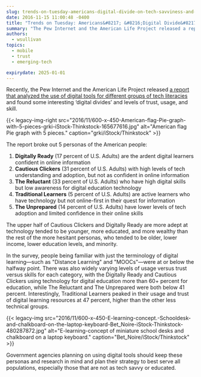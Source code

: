 ```yaml
---
slug: trends-on-tuesday-americans-digital-divide-on-tech-savviness-and-digital-learning
date: 2016-11-15 11:00:48 -0400
title: "Trends on Tuesday: Americans&#8217; &#8216;Digital Divide&#8217; on Tech Savviness and Digital Learning"
summary: "The Pew Internet and the American Life Project released a report recently that analyzed the use of digital tools for different groups of tech literacies."
authors:
  - wsullivan
topics:
  - mobile
  - trust
  - emerging-tech

expirydate: 2025-01-01
---
```


Recently, the Pew Internet and the American Life Project released [a report that analyzed the use of digital tools for different groups of tech literacies](http://www.pewinternet.org/2016/09/20/digital-readiness-gaps/) and found some interesting ‘digital divides’ and levels of trust, usage, and skill.

{{< legacy-img-right src="2016/11/600-x-450-American-flag-Pie-graph-with-5-pieces-grki-iStock-Thinkstock-165677616.jpg" alt="American flag Pie graph with 5 pieces." caption="grki/iStock/Thinkstock" >}}

The report broke out 5 personas of the American people:

1. **Digitally Ready** (17 percent of U.S. Adults) are the ardent digital learners confident in online information
2. **Cautious Clickers** (31 percent of U.S. Adults) with high levels of tech understanding and adoption, but not as confident in online information
3. **The Reluctant** (33 percent of U.S. Adults) who have high digital skills but low awareness for digital education technology
4. **Traditional Learners** (5 percent of U.S. Adults) are active learners who have technology but not online-first in their quest for information
5. **The Unprepared** (14 percent of U.S. Adults) have lower levels of tech adoption and limited confidence in their online skills

The upper half of Cautious Clickers and Digitally Ready are more adept at technology tended to be younger, more educated, and more wealthy than the rest of the more hesitant personas, who tended to be older, lower income, lower education levels, and minority. 

In the survey, people being familiar with just the terminology of digital learning&mdash;such as "Distance Learning" and "MOOCs"&mdash;were at or below the halfway point. There was also widely varying levels of usage versus trust versus skills for each category, with the Digitally Ready and Cautious Clickers using technology for digital education more than 60+ percent for education, while The Reluctant and The Unprepared were both below 41 percent. Interestingly, Traditional Learners peaked in their usage and trust of digital learning resources at 47 percent, higher than the other less technical groups.

{{< legacy-img src="2016/11/600-x-450-E-learning-concept.-Schooldesk-and-chalkboard-on-the-laptop-keyboard-Bet_Noire-iStock-Thinkstock-480287872.jpg" alt="E-learning-concept of miniature school desks and chalkboard on a laptop keyboard." caption="Bet_Noire/iStock/Thinkstock" >}} 

Government agencies planning on using digital tools should keep these personas and research in mind and plan their strategy to best serve all populations, especially those that are not as tech savvy or educated.
